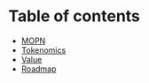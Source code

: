 # Table of contents

* [MOPN](README.md)
* [Tokenomics](tokenomics.md)
* [Value](value.md)
* [Roadmap](roadmap.md)
